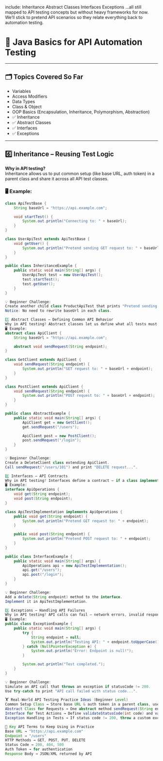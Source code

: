 include:
Inheritance
Abstract Classes
Interfaces
Exceptions
…all still mapped to API testing concepts but without heavy frameworks for now. We’ll stick to pretend API scenarios so they relate everything back to automation testing.

# 🌱 Java Basics for API Automation Testing 
---

## 🗂 Topics Covered So Far

- Variables
- Access Modifiers
- Data Types
- Class & Object
- OOP Basics (Encapsulation, Inheritance, Polymorphism, Abstraction)
- ✅ Inheritance
- ✅ Abstract Classes
- ✅ Interfaces
- ✅ Exceptions

---

## 6️⃣ Inheritance – Reusing Test Logic

**Why in API testing?**  
Inheritance allows us to put common setup (like base URL, auth token) in a parent class and share it across all API test classes.

### 🖥 Example:
```java
class ApiTestBase {
    String baseUrl = "https://api.example.com";

    void startTest() {
        System.out.println("Connecting to: " + baseUrl);
    }
}

class UserApiTest extends ApiTestBase {
    void getUser() {
        System.out.println("Pretend sending GET request to: " + baseUrl + "/users");
    }
}

public class InheritanceExample {
    public static void main(String[] args) {
        UserApiTest test = new UserApiTest();
        test.startTest();
        test.getUser();
    }
}

💡 Beginner Challenge:
Create another child class ProductApiTest that prints "Pretend sending GET request to /products".
Notice: No need to rewrite baseUrl in each class.

7️⃣ Abstract Classes – Defining Common API Behavior
Why in API testing? Abstract classes let us define what all tests must do but leave the how to each specific test.
🖥 Example:
abstract class ApiClient {
    String baseUrl = "https://api.example.com";

    abstract void sendRequest(String endpoint);
}

class GetClient extends ApiClient {
    void sendRequest(String endpoint) {
        System.out.println("GET request to: " + baseUrl + endpoint);
    }
}

class PostClient extends ApiClient {
    void sendRequest(String endpoint) {
        System.out.println("POST request to: " + baseUrl + endpoint);
    }
}

public class AbstractExample {
    public static void main(String[] args) {
        ApiClient get = new GetClient();
        get.sendRequest("/users");

        ApiClient post = new PostClient();
        post.sendRequest("/login");
    }
}

💡 Beginner Challenge:
Create a DeleteClient class extending ApiClient.
Call sendRequest("/users/101") and print "DELETE request...".

8️⃣ Interfaces – API Contracts
Why in API testing? Interfaces define a contract — if a class implements it, it must provide the methods. In automation, we can have interfaces for different test operations (GET, POST, DELETE).
🖥 Example:
interface ApiOperations {
    void get(String endpoint);
    void post(String endpoint);
}

class ApiTestImplementation implements ApiOperations {
    public void get(String endpoint) {
        System.out.println("Pretend GET request to: " + endpoint);
    }

    public void post(String endpoint) {
        System.out.println("Pretend POST request to: " + endpoint);
    }
}

public class InterfaceExample {
    public static void main(String[] args) {
        ApiOperations api = new ApiTestImplementation();
        api.get("/users");
        api.post("/login");
    }
}

💡 Beginner Challenge:
Add a delete(String endpoint) method to the interface.
Implement it in ApiTestImplementation.

9️⃣ Exceptions – Handling API Failures
Why in API testing? API calls can fail — network errors, invalid responses, wrong URLs. Java exceptions let us handle these failures gracefully.
🖥 Example:
public class ExceptionExample {
    public static void main(String[] args) {
        try {
            String endpoint = null;
            System.out.println("Testing API: " + endpoint.toUpperCase());
        } catch (NullPointerException e) {
            System.out.println("Error: Endpoint is null!");
        }

        System.out.println("Test completed.");
    }
}

💡 Beginner Challenge:
Simulate an API call that throws an exception if statusCode != 200.
Use try-catch to print "API call failed with status code...".

🏋️ Real-World API Testing Practice Ideas (Beginner Level)
Common Setup Class → Store base URL & auth token in a parent class, use it in child classes.
Abstract Class for Requests → One abstract method sendRequest(String endpoint) implemented differently for GET, POST, DELETE.
Interface for Test Actions → Define validateStatusCode(int code) and validateResponse(String body) in an interface, implement it in a test class.
Exception Handling in Tests → If status code != 200, throw a custom exception ApiTestFailedException.

📌 Key API Terms to Keep Using in Practice
Base URL → "https://api.example.com"
Endpoint → "/users"
HTTP Methods → GET, POST, PUT, DELETE
Status Code → 200, 404, 500
Auth Token → for authentication
Response Body → JSON/XML returned by API